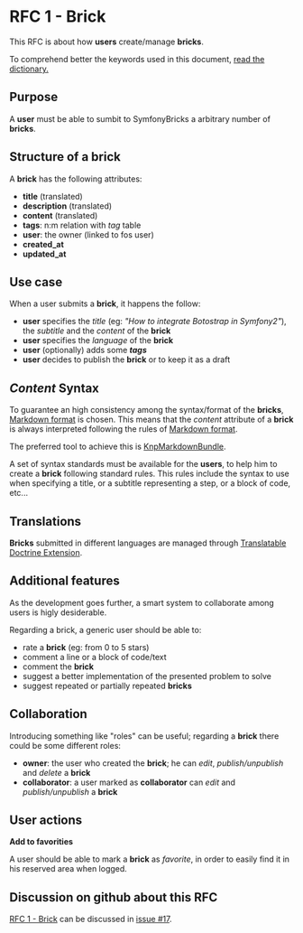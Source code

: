 # RFC 1 - Brick

This RFC is about how **users** create/manage **bricks**.

To comprehend better the keywords used in this document, [ read the dictionary.](https://github.com/inmarelibero/SymfonyBricks/blob/master/doc/dictionary.md)

## Purpose

A **user** must be able to sumbit to SymfonyBricks a arbitrary number of **bricks**.

## Structure of a brick

A **brick** has the following attributes:

- **title** (translated)
- **description**  (translated)
- **content**  (translated)
- **tags**: n:m relation with *tag* table
- **user**: the owner (linked to fos user)
- **created_at**
- **updated_at**
        
## Use case

When a user submits a **brick**, it happens the follow:

- **user** specifies the *title* (eg: *"How to integrate Botostrap in Symfony2"*), the *subtitle* and the *content* of the **brick**
- **user** specifies the *language* of the **brick**
- **user** (optionally) adds some **_tags_**
- **user** decides to publish the **brick** or to keep it as a draft

## _Content_ Syntax

To guarantee an high consistency among the syntax/format of the **bricks**, [Markdown format](http://daringfireball.net/projects/markdown/syntax) is chosen. This means that the *content* attribute of a **brick** is always interpreted following the rules of [Markdown format](http://daringfireball.net/projects/markdown/syntax).

The preferred tool to achieve this is [KnpMarkdownBundle](https://github.com/KnpLabs/KnpMarkdownBundle).

A set of syntax standards must be available for the **users**, to help him to create a **brick** following standard rules. This rules include the syntax to use when specifying a title, or a subtitle representing a step, or a block of code, etc...


## Translations

**Bricks** submitted in different languages are managed through [Translatable Doctrine Extension](https://github.com/l3pp4rd/DoctrineExtensions/blob/master/doc/translatable.md).

## Additional features

As the development goes further, a smart system to collaborate among users is higly desiderable.

Regarding a brick, a generic user should be able to:

- rate a **brick** (eg: from 0 to 5 stars)
- comment a line or a block of code/text
- comment the **brick**
- suggest a better implementation of the presented problem to solve
- suggest repeated or partially repeated **bricks**

## Collaboration

Introducing something like "roles" can be useful; regarding a **brick** there could be some different roles:

- **owner**: the user who created the **brick**; he can *edit*, *publish/unpublish* and *delete* a **brick**
- **collaborator**: a user marked as **collaborator** can *edit* and *publish/unpublish* a **brick**

## User actions

**Add to favorities**

A user should be able to mark a **brick** as *favorite*, in order to easily find it in his reserved area when logged.


## Discussion on github about this RFC

[RFC 1 - Brick](https://github.com/inmarelibero/SymfonyBricks/blob/master/doc/RFC/RFC_1_-_Brick.md) can be discussed in [issue #17](https://github.com/inmarelibero/SymfonyBricks/issues/17).